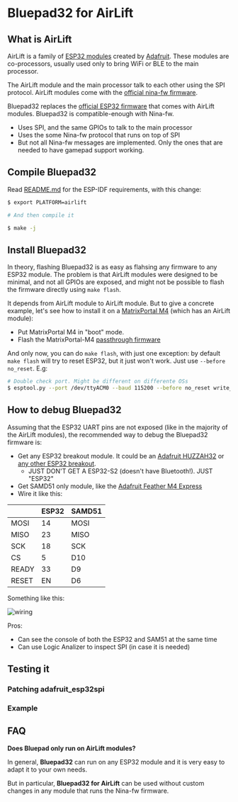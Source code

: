 # Bluepad32 for AirLift

## What is AirLift

AirLift is a family of [ESP32 modules][airlift-esp32] created by [Adafruit][adafruit].
These modules are co-processors, usually used only to bring WiFi or BLE to the main processor.

The AirLift module and the main processor talk to each other using the SPI protocol.
AirLift modules come with the [official nina-fw firmware][nina-fw].

Bluepad32 replaces the [official ESP32 firmware][nina-fw] that comes with AirLift
modules. Bluepad32 is compatible-enough with Nina-fw.

* Uses SPI, and the same GPIOs to talk to the main processor
* Uses the some Nina-fw protocol that runs on top of SPI
* But not all Nina-fw messages are implemented. Only the ones that are needed
  to have gamepad support working.

[adafruit]: https://www.adafruit.com
[airlift-esp32]: https://www.adafruit.com/product/4201
[nina-fw]: https://github.com/adafruit/nina-fw

## Compile Bluepad32

Read [README.md][readme] for the ESP-IDF requirements, with this change:

```sh
$ export PLATFORM=airlift

# And then compile it

$ make -j
```

[readme]: https://gitlab.com/ricardoquesada/bluepad32/-/blob/master/README.md

## Install Bluepad32

In theory, flashing Bluepad32 is as easy as flahsing any firmware to any ESP32 module.
The problem is that AirLift modules were designed to be minimal, and not all
GPIOs are exposed, and might not be possible to flash the firmware directly using
`make flash`.

It depends from AirLift module to AirLift module. But to give a concrete example,
let's see how to install it on a [MatrixPortal M4][matrix_portal_m4] (which has an AirLift module):

* Put MatrixPortal M4 in "boot" mode.
* Flash the MatrixPortal-M4 [passthrough firmware]

And only now, you can do `make flash`, with just one exception: by default
`make flash` will try to reset ESP32, but it just won't work. Just use
`--before no_reset`. E.g:

```sh
# Double check port. Might be different on differente OSs
$ esptool.py --port /dev/ttyACM0 --baud 115200 --before no_reset write_flash 0x1000 ./build/bootloader/bootloader.bin 0x10000 ./build/bluepad32-airlift.bin 0x8000 ./build/partitions_singleapp.bin
```

[matrix_portal_m4]: https://learn.adafruit.com/adafruit-matrixportal-m4
[passthrough firmware]: https://learn.adafruit.com/adafruit-airlift-breakout/upgrade-external-esp32-airlift-firmware

## How to debug Bluepad32

Assuming that the ESP32 UART pins are not exposed (like in the majority of the
AirLift modules), the recommended way to debug the Bluepad32 firmware is:

* Get any ESP32 breakout module. It could be an [Adafruit HUZZAH32][esp32-adafruit] or [any other ESP32 breakout][amazon-esp32].
  * JUST DON'T GET A ESP32-S2 (doesn't have Bluetooth!). JUST "ESP32"
* Get SAMD51 only module, like the [Adafruit Feather M4 Express][feather_m4]
* Wire it like this:

|       | ESP32 | SAMD51 |
|-------|-------|--------|
| MOSI  | 14    | MOSI   |
| MISO  | 23    | MISO   |
| SCK   | 18    | SCK    |
| CS    | 5     | D10    |
| READY | 33    | D9     |
| RESET | EN    | D6     |

Something like this:

![wiring](https://lh3.googleusercontent.com/pw/ACtC-3dutrQXEj9I5zicNFW3K3PBbfge7MdwgB8dyi-wPSrtSp8zku3Y4c9WtBqQ9Bfa92xOjgSkZncAuzAZyc5F392tFkzkqWUl4YkfrKrM4e8TGP-B_7I7G_fRvFbIYbEQQIi-LlOnPU5SdGYYeW6hxxpJ_w=-no)


Pros:

* Can see the console of both the ESP32 and SAM51 at the same time
* Can use Logic Analizer to inspect SPI (in case it is needed)


[esp32-adafruit]: https://www.adafruit.com/product/4172?gclid=EAIaIQobChMI-eeixraV7QIVED2tBh2qywzJEAQYASABEgLsTfD_BwE
[amazon-esp32]: https://www.amazon.com/s?k=esp32+module+breakout
[feather_m4]: https://www.adafruit.com/product/3857

## Testing it

### Patching adafruit_esp32spi

### Example

## FAQ

**Does Bluepad only run on AirLift modules?**

In general, **Bluepad32** can run on any ESP32 module and it is very easy to
adapt it to your own needs.

But in particular, **Bluepad32 for AirLift** can be used without custom changes
in any module that runs the Nina-fw firmware.
